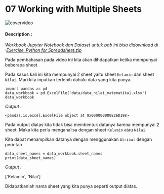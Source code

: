 # 07 Working with Multiple Sheets

![covervideo](http://bit.ly/makeaicovervideo)

#### **Description :**
_Workbook Jupyter Notebook dan Dataset untuk bab ini bisa didownload di :[Exercise_Python for Spreadsheet.zip](https://drive.google.com/file/d/1WlpXDBTwluGYoV0crZ4fBtXglicXtS-A/view?usp=sharing)_

Pada pembahasan pada video ini kita akan dihdapatkan ketika mempunyai beberapa sheet. 

Pada kasus kali ini kita mempunyai 2 sheet yaitu sheet ```Kelamin``` dan sheet ```Nilai```. Mari kita inputkan terlebih dahulu data yang kita punya.
```
import pandas as pd
data_workbook = pd.ExcelFile('data/data_nilai_matematika1.xlsx')
data_workbook
```
*Output :*

```
<pandas.io.excel.ExcelFile object at 0x000000000826D198>
```

Pada output diatas kita tidak bisa membentuk datanya karena mempunyai 2 sheet. Maka kita perlu menganalisa dengan sheet ```Kelamin``` atau ```Nilai```.

Kita dapat menampilkan datanya dengan menggunakan ```Atribut``` dengan perintah
```
data_sheet_names = data_workbook.sheet_names
print(data_sheet_names)
```
*Output :*

['Kelamin', 'Nilai']

Didapatkanlah nama sheet yang kita punya seperti output diatas. 